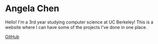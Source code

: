 # Angela Chen

Hello! I'm a 3rd year studying computer science at UC Berkeley! This is a website where I can have some of the projects I've done in one place.

[GitHub](https://github.com/achen0816) 

